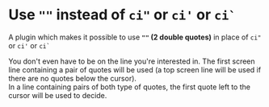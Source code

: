 Use `""` instead of `ci"` or `ci'` or <code>ci`</code>
======================================================

A plugin which makes it possible to use <b>`""` (2 double quotes)</b>
in place of `ci"` or `ci'` or <code>ci`</code>

You don't even have to be on the line you're interested in. The first screen  
line containing a pair of quotes will be used (a top screen line will be used if  
there are no quotes below the cursor).  
In a line containing pairs of both type of quotes, the first quote left to the  
cursor will be used to decide.
